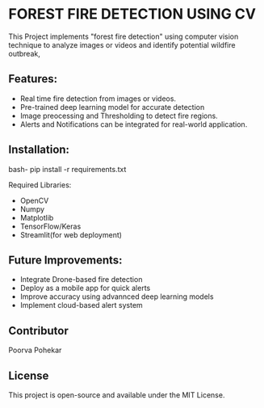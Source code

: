 # FOREST FIRE DETECTION USING CV
This Project implements "forest fire detection" using computer vision technique to analyze images or videos and identify potential wildfire outbreak,

## Features:
- Real time fire detection from images or videos.
- Pre-trained deep learning model for accurate detection
- Image preocessing and Thresholding to detect fire regions.
- Alerts and Notifications can be integrated for real-world application.

## Installation:
bash-
pip install -r requirements.txt

Required Libraries:
- OpenCV
- Numpy
- Matplotlib
- TensorFlow/Keras
- Streamlit(for web deployment)


## Future Improvements:
- Integrate Drone-based fire detection
- Deploy as a mobile app for quick alerts
- Improve accuracy using advannced deep learning models
- Implement cloud-based alert system

## Contributor
Poorva Pohekar

## License
This project is open-source and available under the MIT License. 